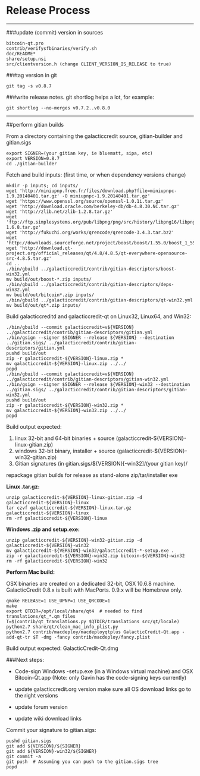 Release Process
====================

* * *

###update (commit) version in sources


	bitcoin-qt.pro
	contrib/verifysfbinaries/verify.sh
	doc/README*
	share/setup.nsi
	src/clientversion.h (change CLIENT_VERSION_IS_RELEASE to true)

###tag version in git

	git tag -s v0.8.7

###write release notes. git shortlog helps a lot, for example:

	git shortlog --no-merges v0.7.2..v0.8.0

* * *

##perform gitian builds

 From a directory containing the galacticcredit source, gitian-builder and gitian.sigs
  
	export SIGNER=(your gitian key, ie bluematt, sipa, etc)
	export VERSION=0.8.7
	cd ./gitian-builder

 Fetch and build inputs: (first time, or when dependency versions change)

	mkdir -p inputs; cd inputs/
	wget 'http://miniupnp.free.fr/files/download.php?file=miniupnpc-1.9.20140401.tar.gz' -O miniupnpc-1.9.20140401.tar.gz'
	wget 'https://www.openssl.org/source/openssl-1.0.1i.tar.gz'
	wget 'http://download.oracle.com/berkeley-db/db-4.8.30.NC.tar.gz'
	wget 'http://zlib.net/zlib-1.2.8.tar.gz'
	wget 'ftp://ftp.simplesystems.org/pub/libpng/png/src/history/libpng16/libpng-1.6.8.tar.gz'
	wget 'http://fukuchi.org/works/qrencode/qrencode-3.4.3.tar.bz2'
	wget 'http://downloads.sourceforge.net/project/boost/boost/1.55.0/boost_1_55_0.tar.bz2'
	wget 'http://download.qt-project.org/official_releases/qt/4.8/4.8.5/qt-everywhere-opensource-src-4.8.5.tar.gz'
	cd ..
	./bin/gbuild ../galacticcredit/contrib/gitian-descriptors/boost-win32.yml
	mv build/out/boost-*.zip inputs/
	./bin/gbuild ../galacticcredit/contrib/gitian-descriptors/deps-win32.yml
	mv build/out/bitcoin*.zip inputs/
	./bin/gbuild ../galacticcredit/contrib/gitian-descriptors/qt-win32.yml
	mv build/out/qt*.zip inputs/

 Build galacticcreditd and galacticcredit-qt on Linux32, Linux64, and Win32:
  
	./bin/gbuild --commit galacticcredit=v${VERSION} ../galacticcredit/contrib/gitian-descriptors/gitian.yml
	./bin/gsign --signer $SIGNER --release ${VERSION} --destination ../gitian.sigs/ ../galacticcredit/contrib/gitian-descriptors/gitian.yml
	pushd build/out
	zip -r galacticcredit-${VERSION}-linux.zip *
	mv galacticcredit-${VERSION}-linux.zip ../../
	popd
	./bin/gbuild --commit galacticcredit=v${VERSION} ../galacticcredit/contrib/gitian-descriptors/gitian-win32.yml
	./bin/gsign --signer $SIGNER --release ${VERSION}-win32 --destination ../gitian.sigs/ ../galacticcredit/contrib/gitian-descriptors/gitian-win32.yml
	pushd build/out
	zip -r galacticcredit-${VERSION}-win32.zip *
	mv galacticcredit-${VERSION}-win32.zip ../../
	popd

  Build output expected:

  1. linux 32-bit and 64-bit binaries + source (galacticcredit-${VERSION}-linux-gitian.zip)
  2. windows 32-bit binary, installer + source (galacticcredit-${VERSION}-win32-gitian.zip)
  3. Gitian signatures (in gitian.sigs/${VERSION}[-win32]/(your gitian key)/

repackage gitian builds for release as stand-alone zip/tar/installer exe

**Linux .tar.gz:**

	unzip galacticcredit-${VERSION}-linux-gitian.zip -d galacticcredit-${VERSION}-linux
	tar czvf galacticcredit-${VERSION}-linux.tar.gz galacticcredit-${VERSION}-linux
	rm -rf galacticcredit-${VERSION}-linux

**Windows .zip and setup.exe:**

	unzip galacticcredit-${VERSION}-win32-gitian.zip -d galacticcredit-${VERSION}-win32
	mv galacticcredit-${VERSION}-win32/galacticcredit-*-setup.exe .
	zip -r galacticcredit-${VERSION}-win32.zip bitcoin-${VERSION}-win32
	rm -rf galacticcredit-${VERSION}-win32

**Perform Mac build:**

  OSX binaries are created on a dedicated 32-bit, OSX 10.6.8 machine.
  GalacticCredit 0.8.x is built with MacPorts.  0.9.x will be Homebrew only.

	qmake RELEASE=1 USE_UPNP=1 USE_QRCODE=1
	make
	export QTDIR=/opt/local/share/qt4  # needed to find translations/qt_*.qm files
	T=$(contrib/qt_translations.py $QTDIR/translations src/qt/locale)
	python2.7 share/qt/clean_mac_info_plist.py
	python2.7 contrib/macdeploy/macdeployqtplus GalacticCredit-Qt.app -add-qt-tr $T -dmg -fancy contrib/macdeploy/fancy.plist

 Build output expected: GalacticCredit-Qt.dmg

###Next steps:

* Code-sign Windows -setup.exe (in a Windows virtual machine) and
  OSX Bitcoin-Qt.app (Note: only Gavin has the code-signing keys currently)

* update galacticcredit.org version
  make sure all OS download links go to the right versions

* update forum version

* update wiki download links

Commit your signature to gitian.sigs:

	pushd gitian.sigs
	git add ${VERSION}/${SIGNER}
	git add ${VERSION}-win32/${SIGNER}
	git commit -a
	git push  # Assuming you can push to the gitian.sigs tree
	popd


